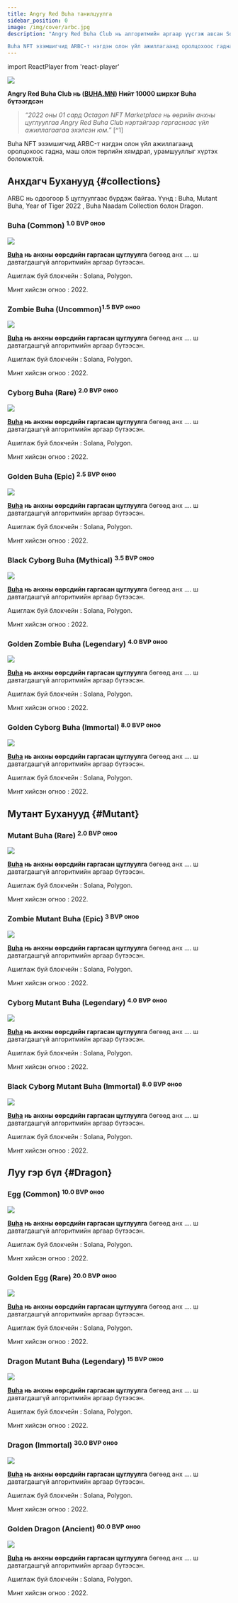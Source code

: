 ```yaml
---
title: Angry Red Buha танилцуулга
sidebar_position: 0
image: /img/cover/arbc.jpg
description: "Angry Red Buha Club нь алгоритмийн аргаар үүсгэж авсан Solana систем дээр амьдардаг дахин давтагдашгүй бүтээгдсэн NFT-ийн цуглуулга бөгөөд технологийн хамгийн өндөр дэвшлийг ашигласан экосистем бүтээхээр зорьж буй төсөл юм. NFT бүр дахин давтагдашгүй хэн ч үл өөрчлөх Smart contract-аар хэрэгждэг. Нийт 10000 ширхэг Buha бүтээгдсэн.

Buha NFT эзэмшигчид ARBC-т нэгдэн олон үйл ажиллагаанд оролцохоос гадна, маш олон төрлийн хямдрал, урамшууллыг хүртэх боломжтой."
---
```


import ReactPlayer from 'react-player'

![](/img/cover/arbc.jpg)

**Angry Red Buha Club нь ([BUHA.MN](https://buha.mn)) Нийт 10000 ширхэг Buha бүтээгдсэн**

> _“2022 оны 01 сард Octagon NFT Marketplace нь өөрийн анхны цуглуулгаа Angry Red Buha Club нэртэйгээр гаргаснаас үйл ажиллагаагаа эхэлсэн юм.”_ [^1]

Buha NFT эзэмшигчид ARBC-т нэгдэн олон үйл ажиллагаанд оролцохоос гадна, маш олон төрлийн хямдрал, урамшууллыг хүртэх боломжтой.

## Анхдагч Буханууд {#collections}

ARBC нь одоогоор 5 цуглуулгаас бүрдэж байгаа. Үүнд : Buha, Mutant Buha, Year of Tiger 2022 , Buha Naadam Collection болон Dragon.

### Buha (Common) <sup> 1.0 BVP оноо</sup>

<span className="wikiPostListImgR">

[![](../buha/assets/buha.png)](../buha/index.md)

</span>

**[Buha](https://octagon.mn/market?currentPage=1&pageSize=15&sortDirection=DESC&buyType=BUY_NOW&sortParam=price&status=LISTED&collectionId=61cc3835b39e026ed75b41ca&Rarity=Common) нь анхны өөрсдийн гаргасан цуглуулга** бөгөөд анх .... ш давтагдашгүй алгоритмийн аргаар бүтээсэн.

Ашиглаж буй блокчейн : Solana, Polygon.

Минт хийсэн огноо : 2022.

### Zombie Buha (Uncommon)<sup>1.5 BVP оноо</sup>

<span className="wikiPostListImgR">

[![](../buha/assets/zombie.png)](../buha/index.md)

</span>

**[Buha](https://octagon.mn/market?currentPage=1&pageSize=15&sortDirection=DESC&buyType=BUY_NOW&sortParam=price&status=LISTED&collectionId=61cc3835b39e026ed75b41ca&Rarity=Uncommon) нь анхны өөрсдийн гаргасан цуглуулга** бөгөөд анх .... ш давтагдашгүй алгоритмийн аргаар бүтээсэн.

Ашиглаж буй блокчейн : Solana, Polygon.

Минт хийсэн огноо : 2022.

### Cyborg Buha (Rare) <sup>2.0 BVP оноо</sup>

<span className="wikiPostListImgR">

[![](../buha/assets/cyborg.png)](../buha/index.md)

</span>

**[Buha](https://octagon.mn/market?currentPage=1&pageSize=15&sortDirection=DESC&buyType=BUY_NOW&sortParam=price&status=LISTED&collectionId=61cc3835b39e026ed75b41ca&Rarity=Rare) нь анхны өөрсдийн гаргасан цуглуулга** бөгөөд анх .... ш давтагдашгүй алгоритмийн аргаар бүтээсэн.

Ашиглаж буй блокчейн : Solana, Polygon.

Минт хийсэн огноо : 2022.

### Golden Buha (Epic) <sup>2.5 BVP оноо</sup>

<span className="wikiPostListImgR">

[![](../buha/assets/golden.png)](../buha/index.md)

</span>

**[Buha](https://octagon.mn/market?currentPage=1&pageSize=15&sortDirection=DESC&buyType=BUY_NOW&sortParam=price&status=LISTED&collectionId=61cc3835b39e026ed75b41ca&Rarity=Epic) нь анхны өөрсдийн гаргасан цуглуулга** бөгөөд анх .... ш давтагдашгүй алгоритмийн аргаар бүтээсэн.

Ашиглаж буй блокчейн : Solana, Polygon.

Минт хийсэн огноо : 2022.

### Black Cyborg Buha (Mythical) <sup>3.5 BVP оноо</sup>

<span className="wikiPostListImgR">

[![](../buha/assets/black-cyborg.png)](../buha/index.md)

</span>

**[Buha](https://octagon.mn/market?currentPage=1&pageSize=15&sortDirection=DESC&buyType=BUY_NOW&sortParam=price&status=LISTED&collectionId=61cc3835b39e026ed75b41ca&Rarity=Common) нь анхны өөрсдийн гаргасан цуглуулга** бөгөөд анх .... ш давтагдашгүй алгоритмийн аргаар бүтээсэн.

Ашиглаж буй блокчейн : Solana, Polygon.

Минт хийсэн огноо : 2022.

### Golden Zombie Buha (Legendary) <sup>4.0 BVP оноо</sup>

<span className="wikiPostListImgR">

[![](../buha/assets/golden-zombie.png)](../buha/index.md)

</span>

**[Buha](https://octagon.mn/market?currentPage=1&pageSize=15&sortDirection=DESC&buyType=BUY_NOW&sortParam=price&status=LISTED&collectionId=61cc3835b39e026ed75b41ca&Rarity=Legendary) нь анхны өөрсдийн гаргасан цуглуулга** бөгөөд анх .... ш давтагдашгүй алгоритмийн аргаар бүтээсэн.

Ашиглаж буй блокчейн : Solana, Polygon.

Минт хийсэн огноо : 2022.

### Golden Cyborg Buha (Immortal) <sup>8.0 BVP оноо</sup>

<span className="wikiPostListImgR">

[![](../buha/assets/golden-cyborg.png)](../buha/index.md)

</span>

**[Buha](https://octagon.mn/market?currentPage=1&pageSize=15&sortDirection=DESC&buyType=BUY_NOW&sortParam=price&status=LISTED&collectionId=61cc3835b39e026ed75b41ca&Rarity=Immortal) нь анхны өөрсдийн гаргасан цуглуулга** бөгөөд анх .... ш давтагдашгүй алгоритмийн аргаар бүтээсэн.

Ашиглаж буй блокчейн : Solana, Polygon.

Минт хийсэн огноо : 2022.

## Мутант Буханууд {#Mutant}

### Mutant Buha (Rare) <sup>2.0 BVP оноо</sup>

<span className="wikiPostListImgR">

[![](../buha/assets/mutant.png)](../buha/index.md)

</span>

**[Buha](https://octagon.mn/market?currentPage=1&pageSize=15&sortDirection=DESC&buyType=BUY_NOW&sortParam=price&status=LISTED&collectionId=61cc3835b39e026ed75b41ca&Rarity=Common) нь анхны өөрсдийн гаргасан цуглуулга** бөгөөд анх .... ш давтагдашгүй алгоритмийн аргаар бүтээсэн.

Ашиглаж буй блокчейн : Solana, Polygon.

Минт хийсэн огноо : 2022.

### Zombie Mutant Buha (Epic) <sup>3 BVP оноо</sup>

<span className="wikiPostListImgR">

[![](../buha/assets/mutant-zombie.png)](../buha/index.md)

</span>

**[Buha](https://octagon.mn/market?currentPage=1&pageSize=15&sortDirection=DESC&buyType=BUY_NOW&sortParam=price&status=LISTED&collectionId=61cc3835b39e026ed75b41ca&Rarity=Epic) нь анхны өөрсдийн гаргасан цуглуулга** бөгөөд анх .... ш давтагдашгүй алгоритмийн аргаар бүтээсэн.

Ашиглаж буй блокчейн : Solana, Polygon.

Минт хийсэн огноо : 2022.

### Cyborg Mutant Buha (Legendary) <sup>4.0 BVP оноо</sup>

<span className="wikiPostListImgR">

[![](../buha/assets/mutant-cyborg.png)](../buha/index.md)

</span>

**[Buha](https://octagon.mn/market?currentPage=1&pageSize=15&sortDirection=DESC&buyType=BUY_NOW&sortParam=price&status=LISTED&collectionId=61cc3835b39e026ed75b41ca&Rarity=Legendary) нь анхны өөрсдийн гаргасан цуглуулга** бөгөөд анх .... ш давтагдашгүй алгоритмийн аргаар бүтээсэн.

Ашиглаж буй блокчейн : Solana, Polygon.

Минт хийсэн огноо : 2022.

### Black Cyborg Mutant Buha (Immortal) <sup>8.0 BVP оноо</sup>

<span className="wikiPostListImgR">

[![](../buha/assets/mutant-black-cyborg.png)](../buha/index.md)

</span>

**[Buha](https://octagon.mn/market?currentPage=1&pageSize=15&sortDirection=DESC&buyType=BUY_NOW&sortParam=price&status=LISTED&collectionId=61cc3835b39e026ed75b41ca&Rarity=Immortal) нь анхны өөрсдийн гаргасан цуглуулга** бөгөөд анх .... ш давтагдашгүй алгоритмийн аргаар бүтээсэн.

Ашиглаж буй блокчейн : Solana, Polygon.

Минт хийсэн огноо : 2022.

## Луу гэр бүл {#Dragon}

### Egg (Common) <sup>10.0 BVP оноо</sup>

<span className="wikiPostListImgR">

[![](../buha/assets/egg.png)](../buha/index.md)

</span>

**[Buha](https://octagon.mn/market?search=Egg) нь анхны өөрсдийн гаргасан цуглуулга** бөгөөд анх .... ш давтагдашгүй алгоритмийн аргаар бүтээсэн.

Ашиглаж буй блокчейн : Solana, Polygon.

Минт хийсэн огноо : 2022.

### Golden Egg (Rare) <sup>20.0 BVP оноо</sup>

<span className="wikiPostListImgR">

[![](../buha/assets/egg-golden.jpg)](../buha/index.md)

</span>

**[Buha](https://octagon.mn/market?search=Golden+Egg) нь анхны өөрсдийн гаргасан цуглуулга** бөгөөд анх .... ш давтагдашгүй алгоритмийн аргаар бүтээсэн.

Ашиглаж буй блокчейн : Solana, Polygon.

Минт хийсэн огноо : 2022.

### Dragon Mutant Buha (Legendary) <sup>15 BVP оноо</sup>

<span className="wikiPostListImgR">

[![](../buha/assets/mutant-dragon.png)](../buha/index.md)

</span>

**[Buha](https://octagon.mn/market?currentPage=1&pageSize=15&sortDirection=DESC&buyType=BUY_NOW&sortParam=price&status=LISTED&collectionId=623c0a2f7cfda660c0006262&Rarity=Legendary) нь анхны өөрсдийн гаргасан цуглуулга** бөгөөд анх .... ш давтагдашгүй алгоритмийн аргаар бүтээсэн.

Ашиглаж буй блокчейн : Solana, Polygon.

Минт хийсэн огноо : 2022.

### Dragon (Immortal) <sup>30.0 BVP оноо</sup>

<span className="wikiPostListImgR">

[![](../buha/assets/dragon.png)](../buha/index.md)

</span>

**[Buha](https://octagon.mn/market?currentPage=1&pageSize=15&sortDirection=DESC&buyType=BUY_NOW&sortParam=price&status=LISTED&collectionId=623c0ab37cfda660c0006264&Rarity=Legendary&Rarity=Immortal) нь анхны өөрсдийн гаргасан цуглуулга** бөгөөд анх .... ш давтагдашгүй алгоритмийн аргаар бүтээсэн.

Ашиглаж буй блокчейн : Solana, Polygon.

Минт хийсэн огноо : 2022.

### Golden Dragon (Ancient) <sup>60.0 BVP оноо</sup>

<span className="wikiPostListImgR">

[![](../buha/assets/dragon-golden.jpg)](../buha/index.md)

</span>

**[Buha](https://octagon.mn/market?currentPage=1&pageSize=15&sortDirection=DESC&buyType=BUY_NOW&sortParam=price&status=LISTED&collectionId=623c0ab37cfda660c0006264&Rarity=Legendary&Rarity=Ancient) нь анхны өөрсдийн гаргасан цуглуулга** бөгөөд анх .... ш давтагдашгүй алгоритмийн аргаар бүтээсэн.

Ашиглаж буй блокчейн : Solana, Polygon.

Минт хийсэн огноо : 2022.
